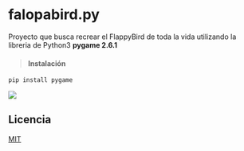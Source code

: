 # falopabird.py
Proyecto que busca recrear el FlappyBird de toda la vida utilizando la libreria de Python3 **pygame 2.6.1**


>#### Instalación
```bash
pip install pygame
```
[![](https://www.pygame.org/docs/_images/pygame_powered_lowres.png)](https://www.pygame.org/news)

## Licencia

[MIT](https://choosealicense.com/licenses/mit/) 